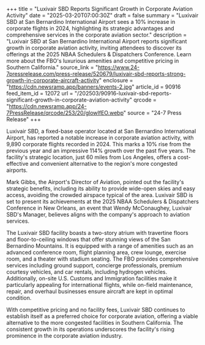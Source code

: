 +++
title = "Luxivair SBD Reports Significant Growth in Corporate Aviation Activity"
date = "2025-03-20T07:00:30Z"
draft = false
summary = "Luxivair SBD at San Bernardino International Airport sees a 10% increase in corporate flights in 2024, highlighting its strategic advantages and comprehensive services in the corporate aviation sector."
description = "Luxivair SBD at San Bernardino International Airport reports significant growth in corporate aviation activity, inviting attendees to discover its offerings at the 2025 NBAA Schedulers & Dispatchers Conference. Learn more about the FBO's luxurious amenities and competitive pricing in Southern California."
source_link = "https://www.24-7pressrelease.com/press-release/520679/luxivair-sbd-reports-strong-growth-in-corporate-aircraft-activity"
enclosure = "https://cdn.newsramp.app/banners/events-2.jpg"
article_id = 90916
feed_item_id = 12072
url = "/202503/90916-luxivair-sbd-reports-significant-growth-in-corporate-aviation-activity"
qrcode = "https://cdn.newsramp.app/24-7PressRelease/qrcode/253/20/glowIfEO.webp"
source = "24-7 Press Release"
+++

<p>Luxivair SBD, a fixed-base operator located at San Bernardino International Airport, has reported a notable increase in corporate aviation activity, with 9,890 corporate flights recorded in 2024. This marks a 10% rise from the previous year and an impressive 114% growth over the past five years. The facility's strategic location, just 60 miles from Los Angeles, offers a cost-effective and convenient alternative to the region's more congested airports.</p><p>Mark Gibbs, the Airport's Director of Aviation, pointed out the facility's strategic benefits, including its ability to provide wide-open skies and easy access, avoiding the crowded airspace typical of the area. Luxivair SBD is set to present its achievements at the 2025 NBAA Schedulers & Dispatchers Conference in New Orleans, an event that Wendy McConaughey, Luxivair SBD's Manager, believes aligns with the company's approach to aviation services.</p><p>The Luxivair SBD facility boasts a two-story atrium with travertine floors and floor-to-ceiling windows that offer stunning views of the San Bernardino Mountains. It is equipped with a range of amenities such as an advanced conference room, flight planning area, crew lounge, exercise room, and a theater with stadium seating. The FBO provides comprehensive services including ground support, concierge professionals, premium courtesy vehicles, and car rentals, including hydrogen vehicles. Additionally, on-site U.S. Customs and Immigration facilities make it particularly appealing for international flights, while on-field maintenance, repair, and overhaul businesses ensure aircraft are kept in optimal condition.</p><p>With competitive pricing and no facility fees, Luxivair SBD continues to establish itself as a preferred choice for corporate aviation, offering a viable alternative to the more congested facilities in Southern California. The consistent growth in its operations underscores the facility's rising prominence in the corporate aviation industry.</p>
